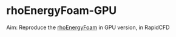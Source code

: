 # rhoEnergyFoam-GPU
Aim: Reproduce the [rhoEnergyFoam](https://github.com/davidem88/rhoEnergyFoam) in GPU version, in RapidCFD
